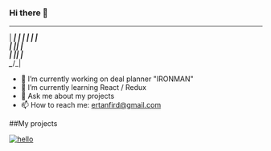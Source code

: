 ### Hi there 👋
 ___________ 
|  ___|  ___|
| |__ | |_   
|  __||  _|  
| |___| |    
\____/\_|    

- 🔭 I’m currently working on deal planner "IRONMAN"
- 🌱 I’m currently learning React / Redux
- 💬 Ask me about my projects
- 📫 How to reach me: ertanfird@gmail.com

##My projects

[![hello]()]([https://ertanfird.github.io/portfolio/](https://ertanfird.github.io/portfolio/))

